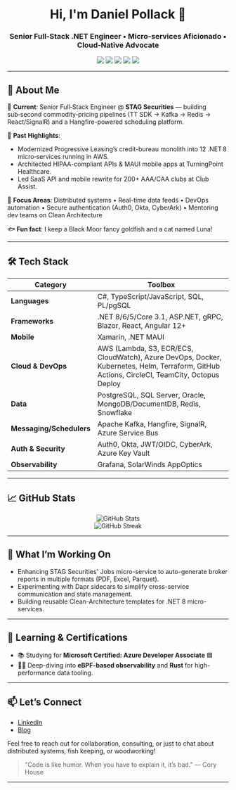 
<h1 align="center">Hi, I'm Daniel Pollack 👋</h1>
<h3 align="center">Senior Full‑Stack .NET Engineer • Micro‑services Aficionado • Cloud‑Native Advocate</h3>

<p align="center">
  <img src="https://img.shields.io/badge/.NET%2010-blueviolet?style=for-the-badge&logo=dotnet" />
  <img src="https://img.shields.io/badge/C%23-239120?style=for-the-badge&logo=c-sharp&logoColor=white" />
  <img src="https://img.shields.io/badge/AWS-FF9900?style=for-the-badge&logo=amazonaws&logoColor=white" />
  <img src="https://img.shields.io/badge/Kafka-231F20?style=for-the-badge&logo=apachekafka" />
  <img src="https://img.shields.io/badge/Redis-DC382D?style=for-the-badge&logo=redis&logoColor=white" />
</p>

---

## 🚀 About Me

🔹 **Current**: Senior Full‑Stack Engineer @ **STAG Securities** — building sub‑second commodity‑pricing pipelines (TT SDK → Kafka → Redis → React/SignalR) and a Hangfire-powered scheduling platform.

🔹 **Past Highlights**:
- Modernized Progressive Leasing’s credit-bureau monolith into 12 .NET 8 micro‑services running in AWS.
- Architected HIPAA-compliant APIs & MAUI mobile apps at TurningPoint Healthcare.
- Led SaaS API and mobile rewrite for 200+ AAA/CAA clubs at Club Assist.

🔹 **Focus Areas**:
Distributed systems • Real-time data feeds • DevOps automation • Secure authentication (Auth0, Okta, CyberArk) • Mentoring dev teams on Clean Architecture

🐟 **Fun fact**: I keep a Black Moor fancy goldfish and a cat named Luna!

---

## 🛠 Tech Stack

| Category            | Toolbox |
|---------------------|---------|
| **Languages**        | C#, TypeScript/JavaScript, SQL, PL/pgSQL |
| **Frameworks**       | .NET 8/6/5/Core 3.1, ASP.NET, gRPC, Blazor, React, Angular 12+ |
| **Mobile**           | Xamarin, .NET MAUI |
| **Cloud & DevOps**   | AWS (Lambda, S3, ECR/ECS, CloudWatch), Azure DevOps, Docker, Kubernetes, Helm, Terraform, GitHub Actions, CircleCI, TeamCity, Octopus Deploy |
| **Data**             | PostgreSQL, SQL Server, Oracle, MongoDB/DocumentDB, Redis, Snowflake |
| **Messaging/Schedulers** | Apache Kafka, Hangfire, SignalR, Azure Service Bus |
| **Auth & Security**  | Auth0, Okta, JWT/OIDC, CyberArk, Azure Key Vault |
| **Observability**    | Grafana, SolarWinds AppOptics |

---

## 📈 GitHub Stats

<p align="center">
  <img src="https://github-readme-stats.vercel.app/api?username=DotNetDeveloperDan&show_icons=true&theme=tokyonight" alt="GitHub Stats" />
  <br />
  <img src="https://github-readme-streak-stats.herokuapp.com/?user=DotNetDeveloperDan&theme=tokyonight" alt="GitHub Streak" />
</p>

---

## 🔭 What I’m Working On

- Enhancing STAG Securities' Jobs micro-service to auto-generate broker reports in multiple formats (PDF, Excel, Parquet).
- Experimenting with Dapr sidecars to simplify cross-service communication and state management.
- Building reusable Clean-Architecture templates for .NET 8 micro-services.

---

## 🌱 Learning & Certifications

- 📚 Studying for **Microsoft Certified: Azure Developer Associate** 🟦
- 🕵️‍♂️ Deep-diving into **eBPF-based observability** and **Rust** for high-performance data tooling.

---

## 📫 Let’s Connect

- [LinkedIn](https://www.linkedin.com/in/daniel-pollack-57706647/)
- [Blog](https://dotnetdeveloperdan.blogspot.com/)

Feel free to reach out for collaboration, consulting, or just to chat about distributed systems, fish keeping, or woodworking!

> "Code is like humor. When you have to explain it, it’s bad." — Cory House

---
